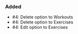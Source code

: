 ### Added

- #4: Delete option to Workouts
- #4: Delete option to Exercises
- #4: Edit option to Exercises
